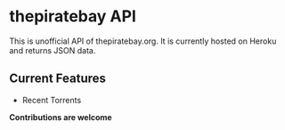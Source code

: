 # thepiratebay API

This is unofficial API of thepiratebay.org. It is currently hosted on Heroku and returns JSON data.

## Current Features

- Recent Torrents


**Contributions are welcome**
